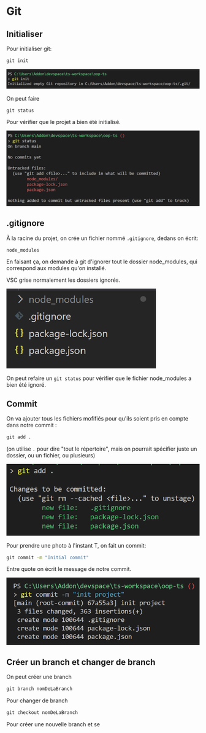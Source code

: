 # Git

## Initialiser

Pour initialiser git:

```cmd
git init
```

![git init](01.png)

On peut faire

```cmd
git status
```

Pour vérifier que le projet a bien été initialisé.

![git status](02.png)

## .gitignore

À la racine du projet, on crée un fichier nommé `.gitignore`, dedans on écrit:

```git
node_modules
```

En faisant ça, on demande à git d'ignorer tout le dossier node_modules, qui correspond aux modules qu'on  installé.

VSC grise normalement les dossiers ignorés.

![gitignore](03.png)

On peut refaire un `git status` pour vérifier que le fichier node_modules a bien été ignoré.

## Commit

On va ajouter tous les fichiers mofifiés pour qu'ils soient pris en compte dans notre commit :

```cmd
git add .
```

(on utilise `.` pour dire "tout le répertoire", mais on pourrait spécifier juste un dossier, ou un fichier, ou plusieurs)

![git add](04.png)

Pour prendre une photo à l'instant T, on fait un commit:

```cmd
git commit -m "Initial commit"
```

Entre quote on écrit le message de notre commit.

![git add](05.png)

## Créer un branch et changer de branch

On peut créer une branch

```cmd
git branch nomDeLaBranch
```

Pour changer de branch

```cmd
git checkout nomDeLaBranch
```

Pour créer une nouvelle branch et se